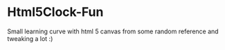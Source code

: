 # Html5Clock-Fun


Small learning curve with html 5 canvas from some random reference and tweaking a lot :)